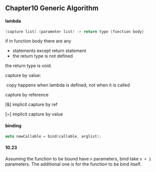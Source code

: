 ## Chapter10 Generic Algorithm



#### lambda

```c++
[capture list] (parameter list) -> return type {function body}
```

if in function body there are any 

+ statements except return statement
+ the return type is not defined

the return type is void. 



capture by value:

​	copy happens when lambda is defined, not when it is called



capture by reference





[&] implicit capture by ref

[=] implicit capture by value



#### binding

```c++
auto newCallable = bind(callable, arglist);
```





#### 10.23

Assuming the function to be bound have `n` parameters, bind take  `n + 1` parameters. The additional one is for the function to be bind itself.